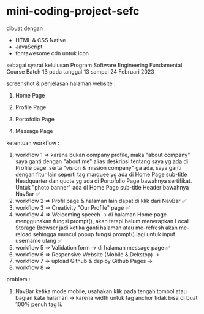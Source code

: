 # mini-coding-project-sefc

dibuat dengan : 
- HTML & CSS Native
- JavaScript
- fontawesome cdn untuk icon

sebagai syarat kelulusan Program Software Engineering Fundamental Course Batch 13 pada tanggal 13 sampai 24 Februari 2023

screenshot & penjelasan halaman website :
1. Home Page

2. Profile Page

3. Portofolio Page

4. Message Page


ketentuan workflow :
1. workflow 1 => karena bukan company profile, maka "about company" saya ganti dengan "about me" alias deskripsi tentang saya yg ada di Profile page. serta "vision & mission company" ga ada, saya ganti dengan fitur lain seperti tag marquee yg ada di Home Page sub-title Headquarter dan quote yg ada di Portofolio Page bawahnya sertifikat. Untuk "photo banner" ada di Home Page sub-title Header bawahnya NavBar ✅
2. workflow 2 => Profil page & halaman lain dapat di klik dari NavBar ✅
3. workflow 3 => Creativity "Our Profile" page ✅
4. workflow 4 => Welcoming speech -> di halaman Home page menggunakan fungsi prompt(), akan tetapi belum menerapkan Local Storage Browser jadi ketika ganti halaman atau me-refresh akan me-reload sehingga muncul popup fungsi prompt() lagi untuk input username ulang ✅
5. workflow 5 => Validation form -> di halaman message page ✅
6. workflow 6 => Responsive Website (Mobile & Dekstop) -> 
7. workflow 7 => upload Github & deploy Github Pages -> 
8. workflow 8 => 


problem :
1. NavBar ketika mode mobile, usahakan klik pada tengah tombol atau bagian kata halaman -> karena width untuk tag anchor tidak bisa di buat 100% penuh tag li.